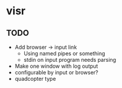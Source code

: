 # visr

## TODO

*   Add browser -> input link
    *   Using named pipes or something
    *   stdin on input program needs parsing
*   Make one window with log output
*   configurable by input or browser?
*   quadcopter type